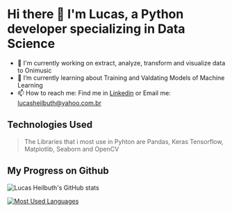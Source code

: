 # Hi there 👋 I'm Lucas, a Python developer specializing in Data Science
* 🔭 I'm currently working on extract, analyze, transform and visualize data to Onimusic
* 🌱 I’m currently learning about Training and Valdating Models of Machine Learning
* 📫 How to reach me: Find me in [Linkedin](linkedin.com/in/lucas-heilbuth) or Email me: lucasheilbuth@yahoo.com.br
## Technologies Used
> The Libraries that i most use in Pyhton are Pandas, Keras Tensorflow, Matplotlib, Seaborn and OpenCV
## My Progress on Github
![Lucas Heilbuth's GitHub stats](https://github-readme-stats.vercel.app/api?username=LucasHeilbuth&count_private=true)

[![Most Used Languages](https://github-readme-stats.vercel.app/api/top-langs/?username=LucasHeilbuth&layout=compact)](https://github.com/LucasHeilbuth/github-readme-stats)
<!--
**LucasHeilbuth/LucasHeilbuth** is a ✨ _special_ ✨ repository because its `README.md` (this file) appears on your GitHub profile.

Here are some ideas to get you started:

- 🔭 I’m currently working on ...
- 🌱 I’m currently learning ...
- 👯 I’m looking to collaborate on ...
- 🤔 I’m looking for help with ...
- 💬 Ask me about ...
- 📫 How to reach me: ...
- 😄 Pronouns: ...
- ⚡ Fun fact: ...
-->
